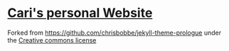 # [Cari's personal Website](https://cgostic.github.io/me/)


Forked from https://github.com/chrisbobbe/jekyll-theme-prologue under the [Creative commons license](http://creativecommons.org/licenses/by/3.0/)

